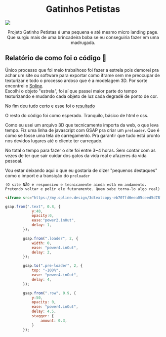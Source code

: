 <h1 align="center">Gatinhos Petistas</h1>

<img src="https://pbs.twimg.com/media/E4SMu0KWEBAwlJs?format=jpg&name=large">

<div class="section">
<p align="center">Projeto Gatinho Petistas é uma pequena e até mesmo micro landing page. Que surgiu mais de uma brincadeira boba se eu conseguiria fazer em uma madrugada.</p>
</div>


## Relatório de como foi o código 🍜

Único processo que foi meio trabalhoso foi fazer a estrela pois demorei pra achar um site ou software para exportar como iframe sem me preocupar de texturizar e todo o processo ardoso que é a modelagem 3D. Por sorte encontrei o [Spline](https://spline.design/).  
Escolhi o objeto "estrela", foi aí que passei maior parte do tempo texturizando e mudando cada objeto de luz cada degradê de ponto de cor.

No fim deu tudo certo e esse foi o [resultado](https://my.spline.design/3dtextcopy-eb707fd6eea05ceed5d78f331048a25a/)

O resto do código foi como esperado. Tranquilo, básico de html e css.

Como eu usei um arquivo 3D que tecnicamente importa da web, o que leva tempo. Fiz uma linha de javascript com GSAP pra criar um ```preloader```. Que é como se fosse uma tela de carregamento. Pra garantir que tudo está pronto nos devidos lugares até o cliente ter carregado.

No total o tempo para fazer o site foi entre 3~4 horas. Sem contar com as vezes de ter que sair cuidar dos gatos da vida real e afazeres da vida pessoal.

Vou estar deixando aqui o que eu gostaria de dizer "pequenos destaques" como o import e a transição do ```preloader```

```(O site NÃO é responsivo e tecnicamente ainda está em andamento. Pretendo voltar e polir ele futuramente. Quem sabe torna-lo algo real)```

```html
<iframe src="https://my.spline.design/3dtextcopy-eb707fd6eea05ceed5d78f331048a25a/">

```

```js
gsap.from(".text", 0.8, {
            y:40,
            opacity:0,
            ease:"power2.inOut",
            delay: 1,
        });

        gsap.from(".loader", 2, {
            width: 0,
            ease: "power4.inOut",
            delay: 2,
        });

        gsap.to(".pre-loader", 2, {
            top: "-100%",
            ease: "power4.inOut",
            delay: 4,
        });

        gsap.from(".row", 0.9, {
            y:50,
            opacity: 0,
            ease: "power4.inOut",
            delay: 4.5,
            stagger: {
                amount: 0.3,
            }
        });
```